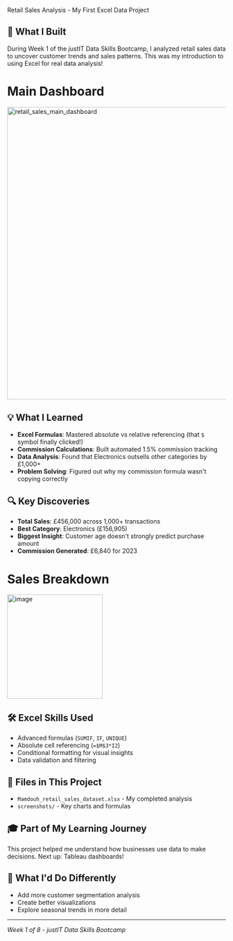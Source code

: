  Retail Sales Analysis - My First Excel Data Project

## 🎯 What I Built
During Week 1 of the justIT Data Skills Bootcamp, I analyzed retail sales data to uncover customer trends and sales patterns. This was my introduction to using Excel for real data analysis!

# Main Dashboard
<img width="1280" height="674" alt="retail_sales_main_dashboard" src="https://github.com/user-attachments/assets/3f82e6de-4c0f-4734-a392-9bb52b48accb" />


## 💡 What I Learned
- **Excel Formulas**: Mastered absolute vs relative referencing (that `$` symbol finally clicked!)
- **Commission Calculations**: Built automated 1.5% commission tracking
- **Data Analysis**: Found that Electronics outsells other categories by £1,000+
- **Problem Solving**: Figured out why my commission formula wasn't copying correctly

## 🔍 Key Discoveries
- **Total Sales**: £456,000 across 1,000+ transactions
- **Best Category**: Electronics (£156,905)
- **Biggest Insight**: Customer age doesn't strongly predict purchase amount
- **Commission Generated**: £6,840 for 2023

# Sales Breakdown
<img width="220" height="240" alt="image" src="https://github.com/user-attachments/assets/6736fab8-f021-43b5-a10c-0d28c50c9bfd" />

## 🛠️ Excel Skills Used
- Advanced formulas (`SUMIF`, `IF`, `UNIQUE`)
- Absolute cell referencing (`=$M$3*I2`)
- Conditional formatting for visual insights
- Data validation and filtering

## 📁 Files in This Project
- `Mamdouh_retail_sales_dataset.xlsx` - My completed analysis
- `screenshots/` - Key charts and formulas

## 🎓 Part of My Learning Journey
This project helped me understand how businesses use data to make decisions. Next up: Tableau dashboards!

## 🤔 What I'd Do Differently
- Add more customer segmentation analysis
- Create better visualizations
- Explore seasonal trends in more detail

---
*Week 1 of 8 - justIT Data Skills Bootcamp*
